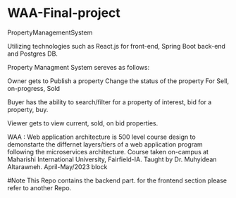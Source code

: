 # WAA-Final-project
PropertyManagementSystem 


Utilizing technologies such as React.js for front-end, Spring Boot back-end and Postgres DB.

Property Managment System sereves as follows:

Owner gets to Publish a property
Change the status of the property For Sell, on-progress, Sold


Buyer has the ability to search/filter for a property of interest,
bid for a property, buy.


Viewer gets to view current, sold, on bid properties.

WAA : Web application architecture is 500 level course design to demonstarte the differnet layers/tiers of a web application program following the microservices architecture.
Course taken on-campus at Maharishi International University, Fairfield-IA.
Taught by Dr. Muhyidean Altarawneh.
April-May/2023 block

#Note This Repo contains the backend part.
for the frontend section please refer to another Repo.
